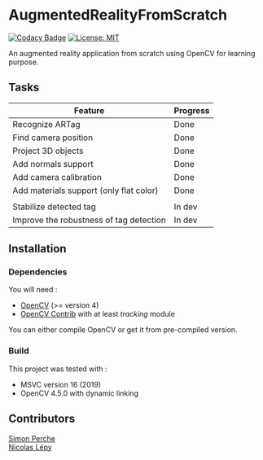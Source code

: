 # AugmentedRealityFromScratch
 
[![Codacy Badge](https://app.codacy.com/project/badge/Grade/96fba42254024bf983cedd22ba061936)](https://www.codacy.com/gh/Solidras/AugmentedRealityFromScratch/dashboard?utm_source=github.com&amp;utm_medium=referral&amp;utm_content=Solidras/AugmentedRealityFromScratch&amp;utm_campaign=Badge_Grade)
[![License: MIT](https://img.shields.io/badge/License-MIT-yellow.svg)](https://opensource.org/licenses/MIT)

An augmented reality application from scratch using OpenCV for learning purpose.

## Tasks
| Feature                                  | Progress     |
|------------------------------------------|--------------|
| Recognize ARTag                          | Done         |
| Find camera position                     | Done         |
| Project 3D objects                       | Done         |
| Add normals support                      | Done         |
| Add camera calibration                   | Done         |
| Add materials support (only flat color)  | Done         |
|                                          |              |
| Stabilize detected tag                   | In dev       |
| Improve the robustness of tag detection  | In dev       |


## Installation
### Dependencies
You will need :
* [OpenCV](https://opencv.org) (>= version 4)
* [OpenCV Contrib](https://github.com/opencv/opencv_contrib) with at least *tracking* module

You can either compile OpenCV or get it from pre-compiled version.

### Build
This project was tested with :
  * MSVC version 16 (2019)
  * OpenCV 4.5.0 with dynamic linking
  
## Contributors

[Simon Perche](https://github.com/Solidras) \
[Nicolas Lépy](https://github.com/nicolasLepy)


